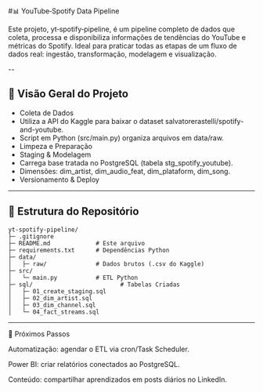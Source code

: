 #📊 YouTube‑Spotify Data Pipeline

Este projeto, yt‑spotify‑pipeline, é um pipeline completo de dados que coleta, processa e disponibiliza informações de tendências do YouTube e métricas do Spotify. Ideal para praticar todas as etapas de um fluxo de dados real: ingestão, transformação, modelagem e visualização.

--

## 🚀 Visão Geral do Projeto

- Coleta de Dados
- Utiliza a API do Kaggle para baixar o dataset salvatorerastelli/spotify-and-youtube.
- Script em Python (src/main.py) organiza arquivos em data/raw.
- Limpeza e Preparação
- Staging & Modelagem
- Carrega base tratada no PostgreSQL (tabela stg_spotify_youtube).
- Dimensões: dim_artist, dim_audio_feat, dim_plataform, dim_song.
- Versionamento & Deploy

---

## 📂 Estrutura do Repositório

```
yt-spotify-pipeline/
├─ .gitignore
├─ README.md             # Este arquivo
├─ requirements.txt      # Dependências Python
├─ data/
│   ├─ raw/              # Dados brutos (.csv do Kaggle)
├─ src/
│   └─ main.py           # ETL Python
├─ sql/                         # Tabelas Criadas
│   ├─ 01_create_staging.sql
│   ├─ 02_dim_artist.sql
│   ├─ 03_dim_channel.sql
│   └─ 04_fact_streams.sql
```

---
🎯 Próximos Passos

Automatização: agendar o ETL via cron/Task Scheduler.

Power BI: criar relatórios conectados ao PostgreSQL.

Conteúdo: compartilhar aprendizados em posts diários no LinkedIn.
